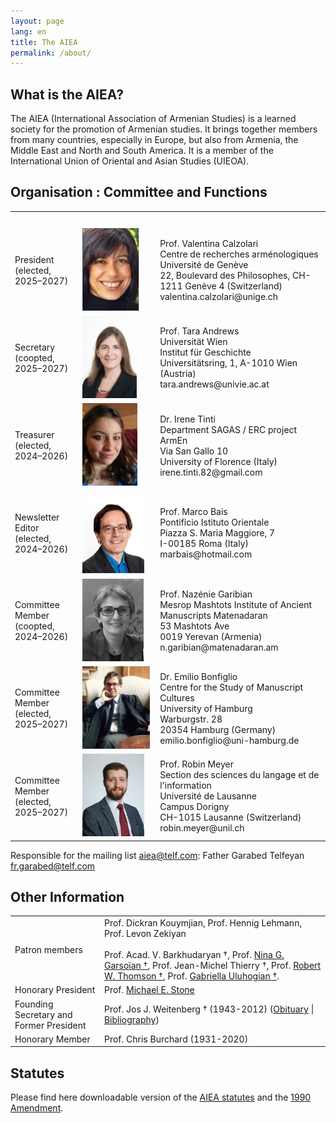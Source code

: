 ```yaml
---
layout: page
lang: en
title: The AIEA
permalink: /about/
---
```


## What is the AIEA?

The AIEA (International Association of Armenian Studies) is a learned society for the promotion of Armenian studies. It brings together members from many countries, especially in Europe, but also from Armenia, the Middle East and North and South America. It is a member of the International Union of Oriental and Asian Studies (UIEOA).

## Organisation : Committee and Functions

<table>
    <tr>
        <th>&nbsp;</th>
        <th>&nbsp;</th>
        <th>&nbsp;</th>
    </tr>
    <tr>
        <td>President<br>(elected, 2025–2027)</td>
        <td style="width:110px"><img src="/assets/vc.png" height="132"></td>
        <td>Prof. Valentina Calzolari<br>Centre de recherches arménologiques<br>Université de Genève<br>22, Boulevard des Philosophes, CH-1211 Genève 4 (Switzerland)<br>valentina.calzolari@unige.ch</td>
    </tr>
    <tr>
        <td>Secretary<br>(coopted, 2025–2027)</td>
        <td><img src="/assets/ta.png" height="132"></td>
        <td>Prof. Tara Andrews <br>Universität Wien<br>Institut für Geschichte<br>Universitätsring, 1, A-1010 Wien (Austria)<br>tara.andrews@univie.ac.at</td>
    </tr>
    <tr>
        <td>Treasurer<br>(elected, 2024–2026)</td>
        <td><img src="/assets/it.png" height="132"></td>
        <td>Dr. Irene Tinti<br>Department SAGAS / ERC project ArmEn<br>Via San Gallo 10<br>University of Florence (Italy)<br>irene.tinti.82@gmail.com</td>
    </tr>
    <tr>
        <td>Newsletter Editor<br>(elected, 2024–2026)</td>
        <td><img src="/assets/mb.png" height="132"></td>
        <td>Prof. Marco Bais<br>Pontificio Istituto Orientale<br>Piazza S. Maria Maggiore, 7<br>I-00185 Roma (Italy)<br>marbais@hotmail.com</td>
    </tr>
    <tr>
        <td>Committee Member<br>(coopted, 2024–2026)</td>
        <td><img src="/assets/ng.jpg" height="132"></td>
        <td>Prof. Nazénie Garibian<br>Mesrop Mashtots Institute of Ancient Manuscripts Matenadaran<br>53 Mashtots Ave<br>0019 Yerevan (Armenia)<br>n.garibian@matenadaran.am</td>
    </tr>
    <tr>
        <td>Committee Member<br>(elected, 2025–2027)</td>
        <td><img src="/assets/eb.jpg" height="132" width="108"></td>
        <td>Dr. Emilio Bonfiglio<br>Centre for the Study of Manuscript Cultures<br>University of Hamburg<br>Warburgstr. 28<br>20354 Hamburg (Germany)<br>emilio.bonfiglio@uni-hamburg.de</td>
    </tr>
    <tr>
        <td>Committee Member<br>(elected, 2025–2027)</td>
        <td><img src="/assets/meyer_portrait_small.jpg" height="132"></td>
        <td>Prof. Robin Meyer<br>Section des sciences du langage et de l'information<br>Université de Lausanne<br>Campus Dorigny<br>CH-1015 Lausanne (Switzerland)<br>robin.meyer@unil.ch</td>
    </tr>
</table>

Responsible for the mailing list aiea@telf.com: Father Garabed Telfeyan fr.garabed@telf.com

## Other Information

| | |
|-|-|
| Patron members                           |  Prof. Dickran Kouymjian, Prof. Hennig Lehmann, Prof. Levon Zekiyan<br> <br>Prof. Acad. V. Barkhudaryan †, Prof. [Nina G. Garsoïan †](/public/garsoian_obit.pdf), Prof. Jean-Michel Thierry †, Prof. [Robert W. Thomson †](/public/Thomson-Obituary.pdf), Prof. [Gabriella Uluhogian †](/public/uluhogian_obit.pdf).  |
| Honorary President                       |  Prof. [Michael E. Stone](http://apocryphalstone.com/) |
| Founding Secretary and Former President  |  Prof. Jos J. Weitenberg † (1943-2012) ([Obituary](/public/WeitenbergObituary2.pdf) \| [Bibliography](/public/WeitenbergBibliography2.pdf)) |
| Honorary Member                         |  Prof. Chris Burchard (1931-2020) |

## Statutes

Please find here downloadable version of the [AIEA statutes](/public/AIEA-Statuts.pdf) and the [1990 Amendment](/public/AIEA-Amendement.pdf).
